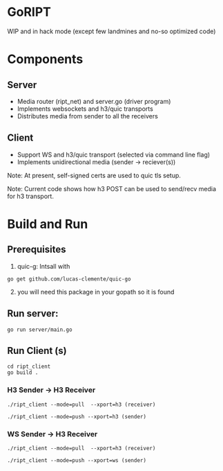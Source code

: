 # GoRIPT

WIP and in hack mode (except few landmines and no-so optimized code)

# Components

## Server

- Media router (ript_net) and server.go (driver program)
- Implements websockets and h3/quic transports
- Distributes media from sender to all the receivers

## Client

- Support WS and h3/quic transport (selected via command line flag)
- Implements unidirectional media (sender -> reciever(s))
   
Note: At present, self-signed certs are used to quic tls setup.

Note: Current code shows how h3 POST can be used to send/recv media for h3 transport.

# Build and Run

## Prerequisites

1. quic-g: Intsall with

```
go get github.com/lucas-clemente/quic-go
```

2. you will need this package in your gopath so it is found

## Run server:

```
go run server/main.go
```

## Run Client (s)

```
cd ript_client
go build .
```

### H3 Sender -> H3 Receiver

```
./ript_client --mode=pull  --xport=h3 (receiver)

./ript_client --mode=push --xport=h3 (sender)
```

### WS Sender -> H3 Receiver

```
./ript_client --mode=pull  --xport=h3 (receiver)

./ript_client --mode=push --xport=ws (sender)
```



